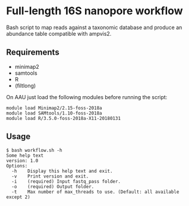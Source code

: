 # Full-length 16S nanopore workflow

Bash script to map reads against a taxonomic database and produce an abundance table compatible with ampvis2.

## Requirements

* minimap2
* samtools
* R
* (filtlong)

On AAU just load the following modules before running the script:

```
module load Minimap2/2.15-foss-2018a
module load SAMtools/1.10-foss-2018a
module load R/3.5.0-foss-2018a-X11-20180131
```

## Usage

```
$ bash workflow.sh -h
Some help text
version: 1.0
Options:
  -h    Display this help text and exit.
  -v    Print version and exit.
  -i    (required) Input fastq_pass folder.
  -o    (required) Output folder.
  -t    Max number of max_threads to use. (Default: all available except 2)
```